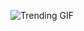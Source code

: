 
<!-- GIF_SECTION -->
![Trending GIF](https://media3.giphy.com/media/v1.Y2lkPThiYjIxNzcyMGNyNmJsMXE1dzBpcTR5M241NGt2ZnkwbWRyNjdzd2Q3YWc2amtmZiZlcD12MV9naWZzX3NlYXJjaCZjdD1n/2IudUHdI075HL02Pkk/giphy.gif)
<!-- END_GIF_SECTION -->
